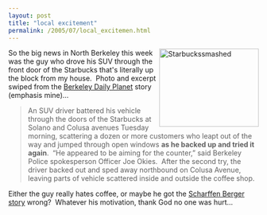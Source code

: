 ```yaml
---
layout: post
title: "local excitement"
permalink: /2005/07/local_excitemen.html
---
```


<p><a href="http://sippey.typepad.com/.shared/image.html?/photos/uncategorized/starbuckssmashed.jpg" onclick="window.open(this.href, '_blank', 'width=360,height=284,scrollbars=no,resizable=no,toolbar=no,directories=no,location=no,menubar=no,status=no,left=0,top=0'); return false"><img width="200" height="157" border="0" alt="Starbuckssmashed" title="Starbuckssmashed" src="http://sippey.typepad.com/filtered/images/starbuckssmashed.jpg" style="margin: 0px 0px 5px 5px; float: right;" /></a>So the big news in North Berkeley this week was the guy who drove his SUV through the front door of the Starbucks that's literally up the block from my house.&nbsp; Photo and excerpt swiped from the <a href="http://www.berkeleydaily.org/article.cfm?issue=07-29-05&amp;storyID=21955">Berkeley Daily Planet</a> story (emphasis mine)...</p><blockquote><p> An SUV driver battered his vehicle through the doors of the Starbucks at Solano and Colusa avenues Tuesday morning, scattering a dozen or more customers who leapt out of the way and jumped through open windows <strong>as he backed up and tried it again</strong>.&nbsp; “He appeared to be aiming for the counter,” said Berkeley Police spokesperson Officer Joe Okies.&nbsp; After the second try, the driver backed out and sped away northbound on Colusa Avenue, leaving parts of vehicle scattered inside and outside the coffee shop.</p></blockquote><p>Either the guy really hates coffee, or maybe he got the <a href="http://sippey.typepad.com/filtered/2005/07/slugworth.html">Scharffen Berger story</a> wrong?&nbsp; Whatever his motivation, thank God no one was hurt...</p>


